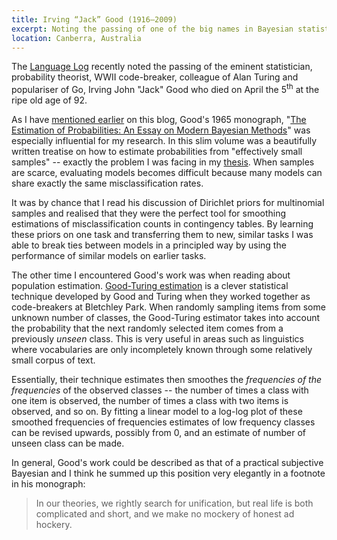 ```yaml
---
title: Irving “Jack” Good (1916–2009)
excerpt: Noting the passing of one of the big names in Bayesian statistics with a discussion some of his work I am personally familiar with.
location: Canberra, Australia
---
```


The [Language Log][] recently noted the passing of the eminent statistician, probability theorist, WWII code-breaker, colleague of Alan Turing and populariser of Go, Irving John "Jack" Good who died on April the 5<sup>th</sup> at the ripe old age of 92.

[language log]: http://languagelog.ldc.upenn.edu/nll/?p=1386

As I have [mentioned earlier][rcb] on this blog, Good's 1965 monograph, "[The Estimation of Probabilities: An Essay on Modern Bayesian Methods][eop]" was especially influential for my research. In this slim volume was a beautifully written treatise on how to estimate probabilities from "effectively small samples" -- exactly the problem I was facing in my [thesis][]. When samples are scarce, evaluating models becomes difficult because many models can share exactly the same misclassification rates.

It was by chance that I read his discussion of Dirichlet priors for multinomial samples and realised that they were the perfect tool for smoothing estimations of misclassification counts in contingency tables. By learning these priors on one task and transferring them to new, similar tasks I was able to break ties between models in a principled way by using the performance of similar models on earlier tasks.

[rcb]: /iem/research-changing-books.html
[eop]: http://mitpress.mit.edu/catalog/item/default.asp?ttype=2&tid=9821
[thesis]: http://arrow.unsw.edu.au/vital/access/manager/Repository/unsworks:1253

The other time I encountered Good's work was when reading about population estimation. [Good-Turing estimation][gte] is a clever statistical technique developed by Good and Turing when they worked together as code-breakers at Bletchley Park. When randomly sampling items from some unknown number of classes, the Good-Turing estimator takes into account the probability that the next randomly selected item comes from a previously _unseen_ class. This is very useful in areas such as linguistics where vocabularies are only incompletely known through some relatively small corpus of text.

[gte]: http://en.wikipedia.org/wiki/Good-Turing

Essentially, their technique estimates then smoothes the _frequencies of the frequencies_ of the observed classes -- the number of times a class with one item is observed, the number of times a class with two items is observed, and so on. By fitting a linear model to a log-log plot of these smoothed frequencies of frequencies estimates of low frequency classes can be revised upwards, possibly from 0, and an estimate of number of unseen class can be made.

In general, Good's work could be described as that of a practical subjective Bayesian and I think he summed up this position very elegantly in a footnote in his monograph:

> In our theories, we rightly search for unification, but real life is 
> both complicated and short, and we make no mockery of honest ad hockery.

